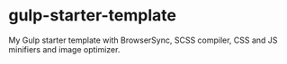 # gulp-starter-template
My Gulp starter template with BrowserSync, SCSS compiler, CSS and JS minifiers and image optimizer.

